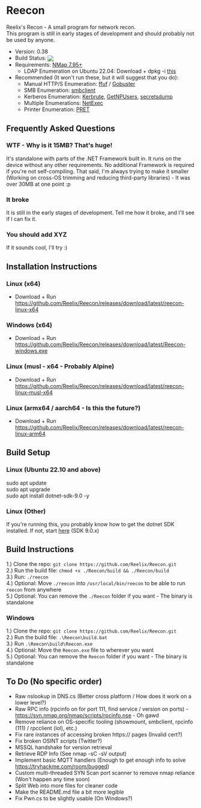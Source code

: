 # Reecon

Reelix's Recon - A small program for network recon.  
This program is still in early stages of development and should probably not be used by anyone.
* Version: 0.38
* Build Status: <img src="https://img.shields.io/github/actions/workflow/status/Reelix/Reecon/dotnet-publish.yml" valign="middle" />
* Requirements: [NMap 7.95+](https://nmap.org/download.html)
  * LDAP Enumeration on Ubuntu 22.04: Download + dpkg -i [this](https://packages.ubuntu.com/focal-updates/amd64/libldap-2.4-2/download)
* Recommended (It won't run these, but it will suggest that you do):
  * Manual HTTP/S Enumeration: [ffuf](https://github.com/ffuf/ffuf) / [Gobuster](https://github.com/OJ/gobuster)
  * SMB Enumeration: [smbclient](https://github.com/SecureAuthCorp/impacket/blob/master/examples/smbclient.py)
  * Kerberos Enumeration: [Kerbrute](https://github.com/ropnop/kerbrute), [GetNPUsers](https://github.com/fortra/impacket/blob/master/examples/GetNPUsers.py), [secretsdump](https://github.com/fortra/impacket/blob/master/examples/secretsdump.py)
  * Multiple Enumerations: [NetExec](https://github.com/Pennyw0rth/NetExec)
  * Printer Enumeration: [PRET](https://github.com/RUB-NDS/PRET)

## Frequently Asked Questions
### WTF - Why is it 15MB? That's huge!
It's standalone with parts of the .NET Framework built in. It runs on the device without any other requirements. No additional Framework is required if you're not self-compiling.
That said, I'm always trying to make it smaller (Working on cross-OS trimming and reducing third-party libraries) - It was over 30MB at one point :p
### It broke
It is still in the early stages of development. Tell me how it broke, and I'll see if I can fix it.
### You should add XYZ
If it sounds cool, I'll try :)

## Installation Instructions
### Linux (x64)
- Download + Run https://github.com/Reelix/Reecon/releases/download/latest/reecon-linux-x64
### Windows (x64)
- Download + Run https://github.com/Reelix/Reecon/releases/download/latest/Reecon-windows.exe
### Linux (musl - x64 - Probably Alpine)
- Download + Run https://github.com/Reelix/Reecon/releases/download/latest/reecon-linux-musl-x64
### Linux (armx64 / aarch64 - Is this the future?)
- Download + Run https://github.com/Reelix/Reecon/releases/download/latest/reecon-linux-arm64

## Build Setup
### Linux (Ubuntu 22.10 and above)
sudo apt update  
sudo apt upgrade  
sudo apt install dotnet-sdk-9.0 -y
### Linux (Other)
If you're running this, you probably know how to get the dotnet SDK installed. If not, start [here](https://dotnet.microsoft.com/en-us/download/dotnet/9.0) (SDK 9.0.x)

## Build Instructions
1.) Clone the repo: `git clone https://github.com/Reelix/Reecon.git`  
2.) Run the build file: `chmod +x ./Reecon/build && ./Reecon/build`  
3.) Run: `./reecon`  
4.) Optional: Move `./reecon` into `/usr/local/bin/reecon` to be able to run `reecon` from anywhere  
5.) Optional: You can remove the `./Reecon` folder if you want - The binary is standalone

### Windows  
1.) Clone the repo: `git clone https://github.com/Reelix/Reecon.git`  
2.) Run the build file: `.\Reecon\build.bat`  
3.) Run `.\Reecon\build\Reecon.exe`  
4.) Optional: Move the `Reecon.exe` file to wherever you want  
5.) Optional: You can remove the `Reecon` folder if you want - The binary is standalone

## To Do (No specific order)
- Raw nslookup in DNS.cs (Better cross platform / How does it work on a lower level?)
- Raw RPC info (rpcinfo on for port 111, find service / version on ports) - https://svn.nmap.org/nmap/scripts/rpcinfo.nse - Oh gawd
- Remove reliance on OS-specific tooling (showmount, smbclient, rpcinfo (111) / rpcclient (lol), etc.)
- Fix rare instances of accessing broken https:// pages (Invalid cert?)
- Fix broken OSINT scripts (Twitter?)
- MSSQL handshake for version retrieval
- Retrieve RDP Info (See nmap -sC -sV output)
- Implement basic MQTT handlers (Enough to get enough info to solve https://tryhackme.com/room/bugged)
- Custom multi-threaded SYN Scan port scanner to remove nmap reliance (Won't happen any time soon)
- Split Web into more files for cleaner code
- Make the README.md file a bit more legible
- Fix Pwn.cs to be slightly usable (On Windows?)
